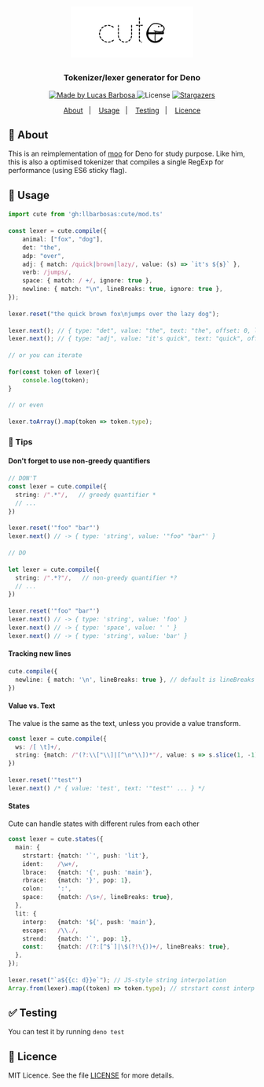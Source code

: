 <h1 align="center">
  <img alt="cute logo" title="cute" src=".github/logo.png" width="250px" />
</h1>

<h3 align="center">
Tokenizer/lexer generator for Deno
</h3>

<p align="center">
  <a href="https://github.com/llbarbosas">
    <img alt="Made by Lucas Barbosa" src="https://img.shields.io/badge/made%20by-llbarbosas-000?style=flat-square">
  </a>

  <img alt="License" src="https://img.shields.io/badge/licence-MIT-000?style=flat-square">

  <a href="https://github.com/llbarbosas/cute/stargazers">
    <img alt="Stargazers" src="https://img.shields.io/github/stars/llbarbosas/cute?color=000&style=flat-square">
  </a>
</p>

<p align="center">
  <a href="#rocket-about">About</a>&nbsp;&nbsp;&nbsp;|&nbsp;&nbsp;&nbsp;
  <a href="#runner-usage">Usage</a>&nbsp;&nbsp;&nbsp;|&nbsp;&nbsp;&nbsp;
  <a href="#white_check_mark-testing">Testing</a>&nbsp;&nbsp;&nbsp;|&nbsp;&nbsp;&nbsp;
  <a href="#memo-licence">Licence</a>
</p>

## :rocket: About
This is an reimplementation of [moo](https://github.com/no-context/moo) for Deno for study purpose. Like him, this is also a optimised tokenizer that compiles a single RegExp for performance (using ES6 sticky flag).

## :runner: Usage

```ts
import cute from 'gh:llbarbosas:cute/mod.ts'

const lexer = cute.compile({
    animal: ["fox", "dog"],
    det: "the",
    adp: "over",
    adj: { match: /quick|brown|lazy/, value: (s) => `it's ${s}` },
    verb: /jumps/,
    space: { match: / +/, ignore: true },
    newline: { match: "\n", lineBreaks: true, ignore: true },
});

lexer.reset("the quick brown fox\njumps over the lazy dog");

lexer.next(); // { type: "det", value: "the", text: "the", offset: 0, lineBreaks: 0, line: 1, col: 1 }
lexer.next(); // { type: "adj", value: "it's quick", text: "quick", offset: 3, lineBreaks: 0, line: 1, col: 5 }

// or you can iterate 

for(const token of lexer){
    console.log(token);
}

// or even

lexer.toArray().map(token => token.type);
```

### :pushpin: Tips
#### Don't forget to use non-greedy quantifiers 

```ts
// DON'T
const lexer = cute.compile({
  string: /".*"/,   // greedy quantifier *
  // ...
})

lexer.reset('"foo" "bar"')
lexer.next() // -> { type: 'string', value: '"foo" "bar"' }

// DO

let lexer = cute.compile({
  string: /".*?"/,   // non-greedy quantifier *?
  // ...
})

lexer.reset('"foo" "bar"')
lexer.next() // -> { type: 'string', value: 'foo' }
lexer.next() // -> { type: 'space', value: ' ' }
lexer.next() // -> { type: 'string', value: 'bar' }
```

#### Tracking new lines

```ts
cute.compile({
  newline: { match: '\n', lineBreaks: true }, // default is lineBreaks = false
})
```

#### Value vs. Text
The value is the same as the text, unless you provide a value transform.
```ts
const lexer = cute.compile({
  ws: /[ \t]+/,
  string: {match: /"(?:\\["\\]|[^\n"\\])*"/, value: s => s.slice(1, -1)},
})

lexer.reset('"test"')
lexer.next() /* { value: 'test', text: '"test"' ... } */
```

#### States
Cute can handle states with different rules from each other
```ts
const lexer = cute.states({
  main: {
    strstart: {match: '`', push: 'lit'},
    ident:    /\w+/,
    lbrace:   {match: '{', push: 'main'},
    rbrace:   {match: '}', pop: 1},
    colon:    ':',
    space:    {match: /\s+/, lineBreaks: true},
  },
  lit: {
    interp:   {match: '${', push: 'main'},
    escape:   /\\./,
    strend:   {match: '`', pop: 1},
    const:    {match: /(?:[^$`]|\$(?!\{))+/, lineBreaks: true},
  },
});

lexer.reset("`a${{c: d}}e`"); // JS-style string interpolation
Array.from(lexer).map((token) => token.type); // strstart const interp lbrace ident colon space ident rbrace rbrace const strend
```
## :white_check_mark: Testing
You can test it by running `deno test`

## :memo: Licence

MIT Licence. See the file [LICENSE](LICENSE) for more details.
